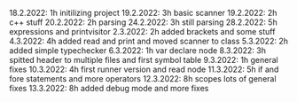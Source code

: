 18.2.2022: 1h initilizing project
19.2.2022: 3h basic scanner
19.2.2022: 2h c++ stuff
20.2.2022: 2h parsing
24.2.2022: 3h still parsing
28.2.2022: 5h expressions and printvisitor
2.3.2022: 2h added brackets and some stuff
4.3.2022: 4h added read and print and moved scanner to class
5.3.2022: 2h added simple typechecker
6.3.2022: 1h var declare node
8.3.2022: 3h spitted header to multiple files and first symbol table
9.3.2022: 1h general fixes
10.3.2022: 4h first runner version and read node
11.3.2022: 5h if and fore statements and more operators 
12.3.2022: 8h scopes lots of general fixes
13.3.2022: 8h added debug mode and more fixes

